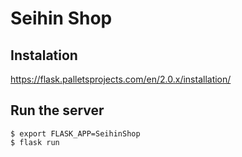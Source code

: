 Seihin Shop
===========

##  Instalation
https://flask.palletsprojects.com/en/2.0.x/installation/

## Run the server

    $ export FLASK_APP=SeihinShop
    $ flask run
